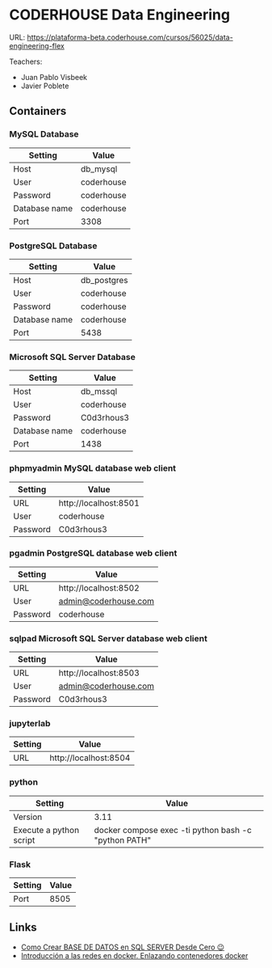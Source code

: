 # CODERHOUSE Data Engineering

URL: https://plataforma-beta.coderhouse.com/cursos/56025/data-engineering-flex

Teachers:

- Juan Pablo Visbeek
- Javier Poblete

## Containers

### MySQL Database

| Setting       | Value      |
|---------------|------------|
| Host          | db_mysql   |
| User          | coderhouse |
| Password      | coderhouse |
| Database name | coderhouse |
| Port          | 3308       |

### PostgreSQL Database

| Setting       | Value       |
|---------------|-------------|
| Host          | db_postgres |
| User          | coderhouse  |
| Password      | coderhouse  |
| Database name | coderhouse  |
| Port          | 5438        |

### Microsoft SQL Server Database

| Setting       | Value      |
|---------------|------------|
| Host          | db_mssql   |
| User          | coderhouse |
| Password      | C0d3rhous3 |
| Database name | coderhouse |
| Port          | 1438       |

### phpmyadmin MySQL database web client

| Setting       | Value                   |
|---------------|-------------------------|
| URL           | http://localhost:8501   |
| User          | coderhouse              |
| Password      | C0d3rhous3              |

### pgadmin PostgreSQL database web client

| Setting       | Value                 |
|---------------|-----------------------|
| URL           | http://localhost:8502 |
| User          | admin@coderhouse.com  |
| Password      | coderhouse            |

### sqlpad Microsoft SQL Server database web client

| Setting       | Value                 |
|---------------|-----------------------|
| URL           | http://localhost:8503 |
| User          | admin@coderhouse.com  |
| Password      | C0d3rhous3            |

### jupyterlab

| Setting       | Value                 |
|---------------|-----------------------|
| URL           | http://localhost:8504 |

### python

| Setting                   | Value                                                 |
|---------------------------|-------------------------------------------------------|
| Version                   | 3.11                                                  |
| Execute a python script   | docker compose exec -ti python bash -c "python PATH"  |

### Flask

| Setting       | Value      |
|---------------|------------|
| Port          | 8505       |

## Links

- [Como Crear BASE DE DATOS en SQL SERVER Desde Cero 😉](https://www.youtube.com/watch?v=fyvEhDgKl7E)
- [Introducción a las redes en docker. Enlazando contenedores docker](https://www.josedomingo.org/pledin/2020/02/redes-en-docker/)